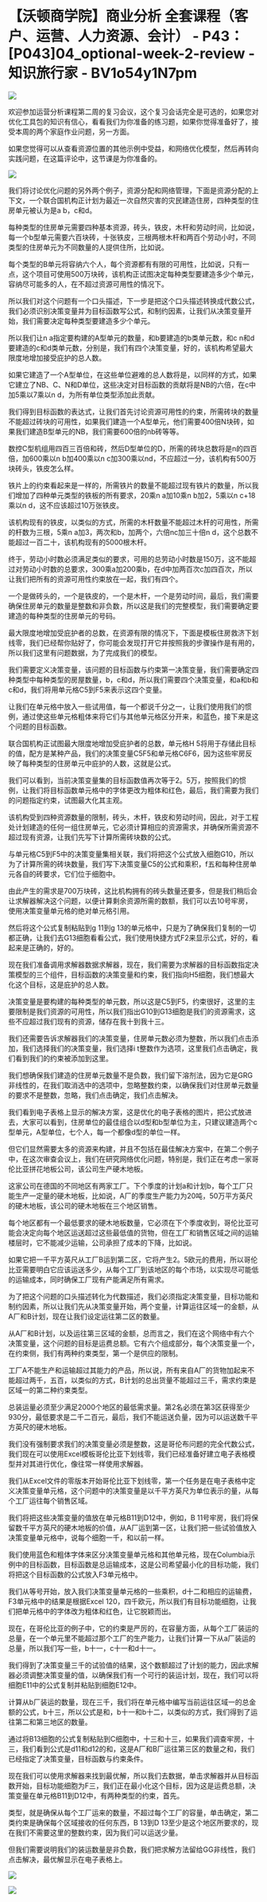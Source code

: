 # 【沃顿商学院】商业分析 全套课程（客户、运营、人力资源、会计） - P43：[P043]04_optional-week-2-review - 知识旅行家 - BV1o54y1N7pm

![](img/64e82ac7e2da17831f209cccec9355f3_0.png)

欢迎参加运营分析课程第二周的复习会议，这个复习会话完全是可选的，如果您对优化工具包的知识有信心，看看我们为你准备的练习题，如果你觉得准备好了，接受本周的两个家庭作业问题，另一方面。

如果您觉得可以从查看资源位置的其他示例中受益，和网络优化模型，然后再转向实践问题，在这篇评论中，这节课是为你准备的。

![](img/64e82ac7e2da17831f209cccec9355f3_2.png)

我们将讨论优化问题的另外两个例子，资源分配和网络管理，下面是资源分配的上下文，一个联合国机构正计划为最近一次自然灾害的灾民建造住房，四种类型的住房单元被认为是a b，c和d。

每种类型的住房单元需要四种基本资源，砖头，铁皮，木杆和劳动时间，比如说，每一个b型单元需要六百块砖，十张铁皮，三根两根木杆和两百个劳动小时，不同类型的住房单元为不同数量的人提供住所，比如说。

每个类型的B单元将容纳六个人，每个资源都有有限的可用性，比如说，只有一点，这个项目可使用500万块砖，该机构正试图决定每种类型要建造多少个单元，容纳尽可能多的人，在不超过资源可用性的情况下。

所以我们对这个问题有一个口头描述，下一步是把这个口头描述转换成代数公式，我们必须识别决策变量并为目标函数写公式，和制约因素，让我们从决策变量开始，我们需要决定每种类型要建造多少个单元。

所以我们让n a指定要构建的A型单元的数量，和b要建造的b类单元数，和c n和d要建造的c和d类单元数，分别是，我们有四个决策变量，好的，该机构希望最大限度地增加接受庇护的总人数。

如果它建造了一个A型单位，在这些单位避难的总人数将是，以同样的方式，如果它建立了NB、C、N和D单位，这些决定对目标函数的贡献将是NB的六倍，在c中加5乘以7乘以n d，为所有单位类型添加此贡献。

我们得到目标函数的表达式，让我们首先讨论资源可用性的约束，所需砖块的数量不能超过砖块的可用性，如果我们建造一个A型单元，他们需要400倍N块砖，如果我们建造B型单元的NB，我们需要600倍的nb砖等等。

数控C型机组用四百三百倍和砖，然后D型单位的D，所需的砖块总数将是n的四百倍，加600乘以n b加400乘以n c加300乘以nd，不应超过一分，该机构有500万块砖头，铁皮怎么样。

铁片上的约束看起来是一样的，所需铁片的数量不能超过现有铁片的数量，所以我们增加了四种单元类型的铁板的所有要求，20乘n a加10乘n b加2，5乘以n c+18乘以n d，这不应该超过10万张铁皮。

该机构现有的铁皮，以类似的方式，所需的木杆数量不能超过木杆的可用性，所需的杆数为三根，5乘n a加3，两次和b，加两个，六倍nc加三十倍n d，这个总数不能超过一百二十，该机构现有的5000根木杆。

终于，劳动小时数必须满足类似的要求，可用的总劳动小时数是150万，这不能超过对劳动小时数的总要求，300乘a加200乘b，在d中加两百次c加四百次，所以让我们把所有的资源可用性约束放在一起，我们有四个。

一个是做砖头的，一个是铁皮的，一个是木杆，一个是劳动时间，最后，我们需要确保住房单元的数量是整数和非负数，所以这是我们的完整模型，我们需要确定要建造的每种类型的住房单元的号码。

最大限度地增加受庇护者的总数，在资源有限的情况下，下面是模板住房救济下划线零，我们已经帮你贴好了，你可能会发现打开它并按照我的步骤操作是有用的，所以我们这里有问题数据，为了完成我们的模型。

我们需要定义决策变量，该问题的目标函数与约束第一决策变量，我们需要确定四种类型中每种类型的房屋数量，b，c和d，所以我们需要四个决策变量，和a和b和c和d，我们将用单元格C5到F5来表示这四个变量。

让我们在单元格中放入一些试用值，每一个都说千分之一，让我们使用我们的惯例，通过使这些单元格粗体来将它们与其他单元格区分开来，和蓝色，接下来是这个问题的目标函数。

联合国机构正试图最大限度地增加受庇护者的总数，单元格H 5将用于存储此目标的值，配方是某种产品，我们的决策变量C5F5和单元格C6F6，因为这些牢房反映了每种类型的住房单元中庇护的人数，这就是公式。

我们可以看到，当前决策变量集的目标函数值再次等于2。5万，按照我们的惯例，让我们将目标函数单元格中的字体更改为粗体和红色，最后，我们需要为我们的问题指定约束，试图最大化其主观。

该机构受到四种资源数量的限制，砖头，木杆，铁皮和劳动时间，因此，对于工程处计划建造的任何一组住房单元，它必须计算相应的资源需求，并确保所需资源不超过现有资源，让我们先写下计算所需砖块数的公式。

与单元格C5到F5中的决策变量集相关联，我们将把这个公式放入细胞G10，所以为了计算所需的砖块数量，我们写下决策变量C5的公式和乘积，f五和每种住房单元各自的砖要求，它们位于细胞中。

由此产生的需求是700万块砖，这比机构拥有的砖头数量还要多，但是我们稍后会让求解器解决这个问题，以便计算剩余资源所需的数额，我们可以去10号牢房，使用决策变量单元格的绝对单元格引用。

然后将这个公式复制粘贴到g 11到g 13的单元格中，只是为了确保我们复制的一切都正确，让我们去G13细胞看看公式，我们使用快捷方式F2来显示公式，好的，看起来是正确的，好的。

现在我们准备调用求解器数据求解器，现在，我们需要为求解器的目标函数指定决策模型的三个组件，目标函数的决策变量和约束，我们指向H5细胞，我们想最大化这个目标，这是庇护的总人数。

决策变量是要构建的每种类型的单元数，所以这是C5到F5，约束很好，这里的主要限制是我们资源的可用性，所以我们指出G10到G13细胞是我们的资源需求，这些不应超过我们现有的资源，储存在我十到我十三。

我们还需要告诉求解器我们的决策变量，住房单元数必须为整数，所以我们点击添加，我们选择我们的决策变量，我们选择i t整数作为选项，这里我们点击确定，我们看到我们的约束被添加到这里。

我们想确保我们建造的住房单元数量不是负数，我们留下溶剂法，因为它是GRG非线性的，在我们取消选中的选项中，忽略整数约束，以确保我们对住房单元数量的要求不是整数，忽略，我们点击确定，我们点击解决。

我们看到电子表格上显示的解决方案，这是优化的电子表格的图片，把公式放进去，大家可以看到，住房单位的最佳组合以d型和b型单位为主，只建议建造两个c型单元，A型单位，七个人，每一个都像d型的单位一样。

但它们显然需要太多的资源来构建，并且不包括在最佳解决方案中，在第二个例子中，在这次审查会议上，我们在研究网络优化问题，特别是，我们正在考虑一家哥伦比亚拼花地板公司，该公司生产硬木地板。

这家公司在德国的不同地区有两家工厂。下个季度的计划a和计划b，每个工厂只能生产一定量的硬木地板，比如说，A厂的季度生产能力为20吨，50万平方英尺的硬木地板，该公司的硬木地板在三个地区销售。

每个地区都有一个最低要求的硬木地板数量，它必须在下个季度收到，哥伦比亚可能会决定向每个地区运送超过这些最低值的货物，但在工厂和销售区域之间的运输楼层时，它不能减少运输，公司承担了成本的下降，比如说。

如果它把一千平方英尺从工厂B运到第二区，它将产生2。5欧元的费用，所以哥伦比亚需要明白它应该运送多少，从每个工厂到该地区的每个市场，以实现尽可能低的运输成本，同时确保工厂现有产能满足所有需求。

为了把这个问题的口头描述转化为代数描述，我们必须指定决策变量，目标功能和制约因素，所以让我们先从决策变量开始，两个变量，计算运往区域一的金额，从A厂和B计划，现在让我们设定运往第二区的数量。

从A厂和B计划，以及运往第三区域的金额，总而言之，我们在这个网络中有六个决策变量，这个问题的目标是运费总额。它有六个组成部分，每个决策变量一个，在约束侧，我们有两种约束类型，第一个是供应的限制。

工厂A不能生产和运输超过其能力的产品，所以说，所有来自A厂的货物加起来不能超过两千，五百，以类似的方式，B计划的总出货量不能超过三千，需求约束是区域一的第二种约束类型。

总装运量必须至少满足2000个地区的最低需求量。第2名必须在第3区获得至少930分，最低要求是二千二百元，最后，我们不能运送负量，因为可以运送数千平方英尺的硬木地板。

我们没有强制要求我们的决策变量必须是整数，这是哥伦布问题的完全代数公式，我们现在可以使用Excel模板哥伦比亚下划线零，我们已经准备好建立电子表格模型并对其进行优化，像往常一样使用求解器。

我们从Excel文件的零版本开始哥伦比亚下划线零，第一个任务是在电子表格中定义决策变量单元格，这个问题中的决策变量是以千平方英尺为单位表示的量，从每个工厂运往每个销售区域。

我们将把这些决策变量的值放在单元格B11到D12中，例如，B 11号牢房，我们将保留数千平方英尺的硬木地板的价值，从A厂运到第一区，让我们把一些试验值放入决策变量单元格中，说每个细胞一千，和以前一样。

我们使用蓝色和粗体字体来区分决策变量单元格和其他单元格，现在Columbia示例中的目标函数，目标函数是总运输成本，这是公司希望最小化的目标功能，我们将把这个目标函数的公式放入F3单元格中。

我们从等号开始，放入我们决策变量单元格的一些乘积，d十二和相应的运输费，F3单元格中的结果是根据Excel 120，四千欧元，所以我们有目标功能细胞，让我们把单元格中的字体改为粗体和红色，让它脱颖而出。

现在，在哥伦比亚的例子中，它的约束是严厉的，在容量方面，从每个工厂装运的总量，在一个单元里不能超过那个工厂的生产能力，让我们计算一下从a厂装运的总量，所以我们写一些，b十一，c十一和d十一。

我们得到了决策变量三千的试验值的结果，这个数额超过了计划的能力，因此求解器必须调整决策变量的值，以确保我们有一个可行的装运计划，现在，我们可以将细胞E11中的公式复制并粘贴到细胞E12中。

计算从b厂装运的数量，现在三千，我们将在单元格中编写当前运往区域一的总金额的公式，b十三，所以公式是和，b十一和b十二，以类似的方式，我们得到了运往第二和第三地区的数量。

通过将B13细胞的公式复制粘贴到C细胞中，十三和十三，如果我们调查牢房，十三，我们看到公式是d11和d12的和，这是A厂和B厂运往第三区的数量之和，我们已经指定了决策变量，目标函数与约束条件。

现在我们可以使用求解器来找到最优解，所以我们去数据，单击求解器并从目标函数开始，目标功能细胞为F三，我们正在最小化这个目标，因为这是运费总额，决策变量在单元格B11到D12中，有两种类型的约束，首先。

类型，就是确保从每个工厂运来的数量，不超过每个工厂的容量，单击确定，第二类约束是确保每个区域接收的任何东西，B 13到D 13至少是这个地区所要求的，现在我们不需要这里的整数约束，因为我们可以运送少量。

但我们需要说明我们的装运数量是非负数，我们把求解方法留给GG非线性，我们点击解决，最优解显示在电子表格上。

![](img/64e82ac7e2da17831f209cccec9355f3_4.png)

![](img/64e82ac7e2da17831f209cccec9355f3_5.png)
